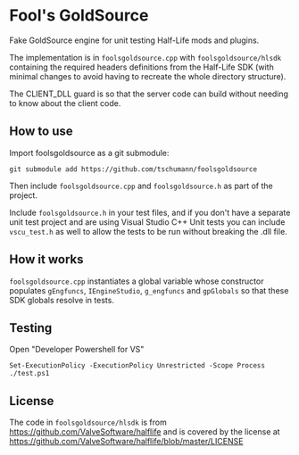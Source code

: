 Fool's GoldSource
=================
Fake GoldSource engine for unit testing Half-Life mods and plugins.

The implementation is in `foolsgoldsource.cpp` with `foolsgoldsource/hlsdk` containing the required headers definitions from the Half-Life SDK (with minimal changes to avoid having to recreate the whole directory structure).

The CLIENT_DLL guard is so that the server code can build without needing to know about the client code.


How to use
----------
Import foolsgoldsource as a git submodule:
```
git submodule add https://github.com/tschumann/foolsgoldsource
```

Then include `foolsgoldsource.cpp` and `foolsgoldsource.h` as part of the project.

Include `foolsgoldsource.h` in your test files, and if you don't have a separate unit test project and are using Visual Studio C++ Unit tests you can include `vscu_test.h` as well to allow the tests to be run without breaking the .dll file.


How it works
------------
`foolsgoldsource.cpp` instantiates a global variable whose constructor populates `gEngfuncs`, `IEngineStudio`, `g_engfuncs` and `gpGlobals` so that these SDK globals resolve in tests.


Testing
-------
Open "Developer Powershell for VS"
```
Set-ExecutionPolicy -ExecutionPolicy Unrestricted -Scope Process
./test.ps1
```


License
-------
The code in `foolsgoldsource/hlsdk` is from https://github.com/ValveSoftware/halflife and is covered by the license at https://github.com/ValveSoftware/halflife/blob/master/LICENSE
